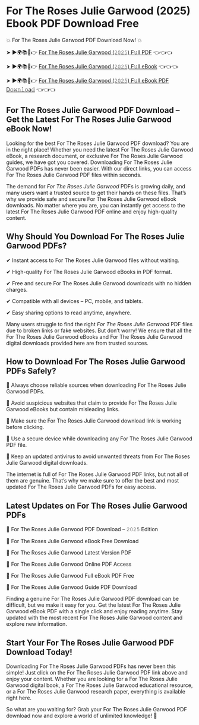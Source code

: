 # For The Roses Julie Garwood (2025) Ebook PDF Download Free

💥 For The Roses Julie Garwood PDF Download Now! 💥

➤ ►🌍📚📱👉 [For The Roses Julie Garwood (𝟸𝟶𝟸𝟻) F𝚞ll PDF](https://getpdf.xyz/for-the-roses-julie-garwood) 👈👈👈


➤ ►🌍📚📱👉 [For The Roses Julie Garwood (𝟸𝟶𝟸𝟻) F𝚞ll eBook](https://getpdf.xyz/for-the-roses-julie-garwood) 👈👈👈


➤ ►🌍📚📱👉 [For The Roses Julie Garwood (𝟸𝟶𝟸𝟻) F𝚞ll eBook PDF D𝚘𝚠𝚗𝚕𝚘a𝚍](https://getpdf.xyz/for-the-roses-julie-garwood) 👈👈👈


## For The Roses Julie Garwood PDF Download – Get the Latest For The Roses Julie Garwood eBook Now!

Looking for the best For The Roses Julie Garwood PDF download? You are in the right place! Whether you need the latest For The Roses Julie Garwood eBook, a research document, or exclusive For The Roses Julie Garwood guides, we have got you covered. Downloading For The Roses Julie Garwood PDFs has never been easier. With our direct links, you can access For The Roses Julie Garwood PDF files within seconds.

The demand for *For The Roses Julie Garwood* PDFs is growing daily, and many users want a trusted source to get their hands on these files. That’s why we provide safe and secure For The Roses Julie Garwood eBook downloads. No matter where you are, you can instantly get access to the latest For The Roses Julie Garwood PDF online and enjoy high-quality content.

## Why Should You Download For The Roses Julie Garwood PDFs?

✔ Instant access to For The Roses Julie Garwood files without waiting.

✔ High-quality For The Roses Julie Garwood eBooks in PDF format.

✔ Free and secure For The Roses Julie Garwood downloads with no hidden charges.

✔ Compatible with all devices – PC, mobile, and tablets.

✔ Easy sharing options to read anytime, anywhere.

Many users struggle to find the right *For The Roses Julie Garwood* PDF files due to broken links or fake websites. But don’t worry! We ensure that all the For The Roses Julie Garwood eBooks and For The Roses Julie Garwood digital downloads provided here are from trusted sources.

## How to Download For The Roses Julie Garwood PDFs Safely?

📌 Always choose reliable sources when downloading For The Roses Julie Garwood PDFs.

📌 Avoid suspicious websites that claim to provide For The Roses Julie Garwood eBooks but contain misleading links.

📌 Make sure the For The Roses Julie Garwood download link is working before clicking.

📌 Use a secure device while downloading any For The Roses Julie Garwood PDF file.

📌 Keep an updated antivirus to avoid unwanted threats from For The Roses Julie Garwood digital downloads.

The internet is full of For The Roses Julie Garwood PDF links, but not all of them are genuine. That’s why we make sure to offer the best and most updated For The Roses Julie Garwood PDFs for easy access.

## Latest Updates on For The Roses Julie Garwood PDFs

🔹 For The Roses Julie Garwood PDF Download – 𝟸𝟶𝟸𝟻 Edition

🔹 For The Roses Julie Garwood eBook Free Download

🔹 For The Roses Julie Garwood Latest Version PDF

🔹 For The Roses Julie Garwood Online PDF Access

🔹 For The Roses Julie Garwood Full eBook PDF Free

🔹 For The Roses Julie Garwood Guide PDF Download

Finding a genuine For The Roses Julie Garwood PDF download can be difficult, but we make it easy for you. Get the latest For The Roses Julie Garwood eBook PDF with a single click and enjoy reading anytime. Stay updated with the most recent For The Roses Julie Garwood content and explore new information.

## Start Your For The Roses Julie Garwood PDF Download Today!

Downloading For The Roses Julie Garwood PDFs has never been this simple! Just click on the For The Roses Julie Garwood PDF link above and enjoy your content. Whether you are looking for a For The Roses Julie Garwood digital book, a For The Roses Julie Garwood educational resource, or a For The Roses Julie Garwood research paper, everything is available right here.

So what are you waiting for? Grab your For The Roses Julie Garwood PDF download now and explore a world of unlimited knowledge! 🚀